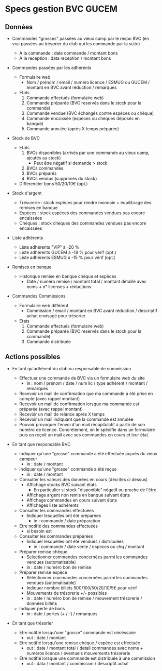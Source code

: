 Specs gestion BVC GUCEM
=======================

Données
-------

* Commandes "grosses" passées au vieux camp par le respo BVC (en vrai passées au trésorier du club qui les commande par la suite)
    * A la commande : date commande / montant bons
    * A la reception : data reception / montant bons

* Commandes passées par les adhérents
    * Formulaire web
        * Nom / prénom / email / numéro licence / ESMUG ou GUCEM / montant en BVC avant réduction / remarques 
    * Etats
        1. Commande effectués (formulaire web)
        2. Commande préparée (BVC reservés dans le stock pour la commande)
        3. Commande vendue (BVC échangés contre espèces ou chèque)
        4. Commande encaissée (espèces ou chèques déposés en banque)
        5. Commande annulée (après X temps préparée)
    
* Stock de BVC
    * Etats
        1. BVCs disponibles (arrivés par une commande au vieux camp, ajoutés au stock)
            * Peut être négatif si demande > stock
        2. BVCs commandés
        3. BVCs préparés
        4. BVCs vendus (supprimés du stock)
    * Différencier bons 50/20/10€ (opt.)

* Stock d'argent
    * Trésorerie : stock espèces pour rendre monnaie + équilibrage des remises en banque
    * Espèces : stock espèces des commandes vendues pas encore encaissées
    * Chèques : stock chèques des commandes vendues pas encore encaissées

* Liste adhérents
    * Liste adhérents "VIP" à -20 %
    * Liste adhérents GUCEM à -18 % pour vérif (opt.)
    * Liste adhérents ESMUG à -15 % pour vérif (opt.)

* Remises en banque
    * Historique remise en banque chèque et espèces
        * Date / numéro remise / montant total / montant detaillé avec noms + n° licenses + réductions

* Commandes Commissions
    * Formulaire web différent
        * Commission / email / montant en BVC avant réduction / descriptif achat envisagé pour trésorier
    * Etats
        1. Commande effectués (formulaire web)
        2. Commande préparée (BVC reservés dans le stock pour la commande)
        3. Commande distribuée

Actions possibles
-----------------

* En tant qu'adhérent du club ou responsable de commission 
    * Effectuer une commande de BVC via un formulaire web du site
        * in : nom / prénom / date / num lic / type adhérent / montant / remarques 
    * Recevoir un mail de confirmation que ma commande a été prise en compte (avec rappel montant)
    * Recevoir un mail de confirmation lorsque ma commande est préparée (avec rappel montant)
    * Recevoir un mail de relance après X temps
    * Recevoir un mail indiquant que la commande est annulée
    * Pouvoir provoquer l'envoi d'un mail récapitulatif à partir de son numéro de licence. Concrètement, on le spécifie dans un formulaire puis on reçoit un mail avec ses commandes en cours et leur état.

* En tant que responsable BVC
    * Indiquer qu'une "grosse" commande a été effectuée auprès du vieux campeur
        * in : date / montant
    * Indiquer qu'une "grosse" commande a été reçue
        * in : date / montant
    * Consulter les valeurs des données en cours (décrites ci dessus)
        * Affichage stocks BVC suivant états 
            * En particulier si stock "disponible" négatif ou proche de l'être   
        * Affichage argent non remis en banque suivant états
        * Affichage commandes en cours suivant états
        * Affichages liste adhérents
    * Consulter les commandes effectuées
        * Indiquer lesquelles ont été préparées
            * in : commande / date préparation 
    * Etre notifié des commandes effectuées
        * si besoin est
    * Consulter les commandes préparées
        * Indiquer lesquelles ont été vendues / distribuées
            * in : commande / date vente / especes ou chq / montant
    * Préparer remise chèque
        * Selectionner commandes concernées parmi les commandes vendues (automatisable)
        * in : date / numéro bon de remise 
    * Préparer remise espèce
        * Séléctionner commandes concernées parmi les commandes vendues (automatisable)
        * Indiquer nombre billets 500/100/50/20/10/5€ pour vérif
        * Mouvements de trésorerie +/- possibles
        * in : date / numéro bon de remise / mouvement trésorerie / données billets
    * Indiquer perte de bons
        * in : date / pertes (+ / -) / remarques 
    
* En tant que trésorier
    * Etre notifié lorsqu'une "grosse" commande est nécéssaire
        * out : date / montant
    * Etre notifié lorsqu'une remise chèque / espèce est effectuée
        * out : date / montant total / detail commandes avec noms + numéros licence / éventuels mouvements trésorerie
    * Etre notifié lorsque une commande est distribuée à une commission
        * out : data / montant / commission / descriptif achat